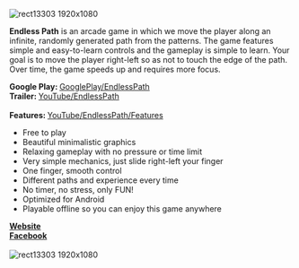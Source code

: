 ![rect13303 1920x1080](https://coresaken.com/EndlessPath/Header.png)

<b>Endless Path</b> is an arcade game in which we move the player along an infinite, randomly generated path from the patterns. The game features simple and easy-to-learn controls and the gameplay is simple to learn. Your goal is to move the player right-left so as not to touch the edge of the path. Over time, the game speeds up and requires more focus.


<b>Google Play: </b> <a href="https://play.google.com/store/apps/details?id=com.Coresaken.EndlessPath">GooglePlay/EndlessPath</a></br>
<b>Trailer: </b> <a href="https://www.youtube.com/watch?v=VFGJqDGgqkM">YouTube/EndlessPath</a><br><br>
  <b>Features: </b> <a href="https://www.youtube.com/watch?v=EtWCF2Dl1Gc">YouTube/EndlessPath/Features</a>
- Free to play
- Beautiful minimalistic graphics
- Relaxing gameplay with no pressure or time limit
- Very simple mechanics, just slide right-left your finger
- One finger, smooth control
- Different paths and experience every time
- No timer, no stress, only FUN!
- Optimized for Android
- Playable offline so you can enjoy this game anywhere

<b><a href="https://coresaken.com/">Website</a></b><br>
<b><a href="https://www.facebook.com/CoresakenGames">Facebook</a></b><br><br>
![rect13303 1920x1080](https://coresaken.com/EndlessPath/Screenshots.png)

